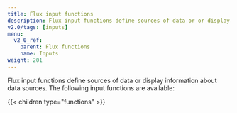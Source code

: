 ```yaml
---
title: Flux input functions
description: Flux input functions define sources of data or or display information about data sources.
v2.0/tags: [inputs]
menu:
  v2_0_ref:
    parent: Flux functions
    name: Inputs
weight: 201
---
```


Flux input functions define sources of data or display information about data sources.
The following input functions are available:

{{< children type="functions" >}}
